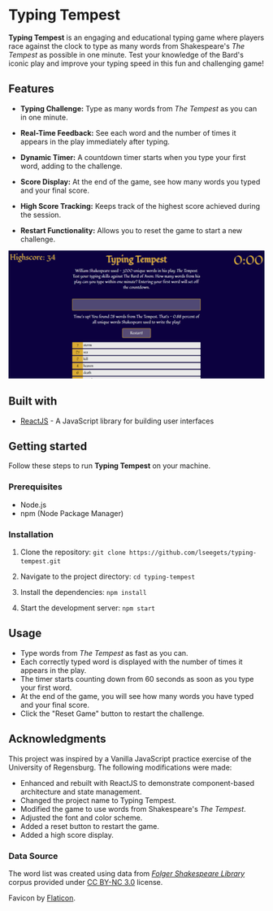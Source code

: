 # Typing Tempest

**Typing Tempest** is an engaging and educational typing game where players race against the clock to type as many words from Shakespeare's *The Tempest* as possible in one minute. Test your knowledge of the Bard's iconic play and improve your typing speed in this fun and challenging game!

## Features
* **Typing Challenge:** Type as many words from *The Tempest* as you can in one minute.

* **Real-Time Feedback:** See each word and the number of times it appears in the play immediately after typing.

* **Dynamic Timer:** A countdown timer starts when you type your first word, adding to the challenge.

* **Score Display:** At the end of the game, see how many words you typed and your final score.

* **High Score Tracking:** Keeps track of the highest score achieved during the session.

* **Restart Functionality:** Allows you to reset the game to start a new challenge.

![](public/screenshot.PNG)

## Built with
* [ReactJS](https://react.dev/) - A JavaScript library for building user interfaces

## Getting started

Follow these steps to run **Typing Tempest** on your machine.

### Prerequisites

* Node.js
* npm (Node Package Manager)

### Installation

1. Clone the repository:
```git clone https://github.com/lseegets/typing-tempest.git```

2. Navigate to the project directory:
```cd typing-tempest```

3. Install the dependencies:
`npm install`

4. Start the development server:
`npm start`

## Usage
* Type words from *The Tempest* as fast as you can.
* Each correctly typed word is displayed with the number of times it appears in the play.
* The timer starts counting down from 60 seconds as soon as you type your first word.
* At the end of the game, you will see how many words you have typed and your final score.
* Click the "Reset Game" button to restart the challenge.

## Acknowledgments

This project was inspired by a Vanilla JavaScript practice exercise of the University of Regensburg. The following modifications were made:

* Enhanced and rebuilt with ReactJS to demonstrate component-based architecture and state management.
* Changed the project name to Typing Tempest.
* Modified the game to use words from Shakespeare's *The Tempest*.
* Adjusted the font and color scheme.
* Added a reset button to restart the game.
* Added a high score display.


### Data Source

The word list was created using data from [*Folger Shakespeare Library*](https://shakespeare.folger.edu/download/) corpus provided under [CC BY-NC 3.0](https://creativecommons.org/licenses/by-nc/3.0/deed.en_US) license.

Favicon by [Flaticon](https://www.flaticon.com/free-icons/manuscript).
